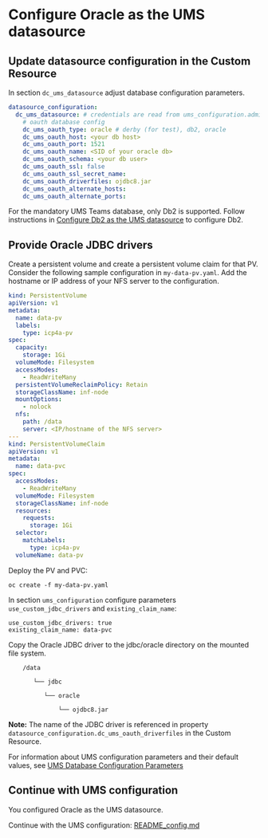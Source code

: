 # Configure Oracle as the UMS datasource

## Update datasource configuration in the Custom Resource
In section `dc_ums_datasource` adjust database configuration parameters. 

```yaml
datasource_configuration:
  dc_ums_datasource: # credentials are read from ums_configuration.admin_secret_name
    # oauth database config
    dc_ums_oauth_type: oracle # derby (for test), db2, oracle
    dc_ums_oauth_host: <your db host>
    dc_ums_oauth_port: 1521
    dc_ums_oauth_name: <SID of your oracle db>
    dc_ums_oauth_schema: <your db user>
    dc_ums_oauth_ssl: false
    dc_ums_oauth_ssl_secret_name:
    dc_ums_oauth_driverfiles: ojdbc8.jar
    dc_ums_oauth_alternate_hosts:
    dc_ums_oauth_alternate_ports:

```

For the mandatory UMS Teams database, only Db2 is supported. 
Follow instructions in [Configure Db2 as the UMS datasource](README_config_db2.md) to configure Db2.

## Provide Oracle JDBC drivers

Create a persistent volume and create a persistent volume claim for that PV. 
Consider the following sample configuration in `my-data-pv.yaml`. Add the hostname or IP address of your NFS server to the configuration.

```yaml
kind: PersistentVolume
apiVersion: v1
metadata:
  name: data-pv
  labels:
    type: icp4a-pv
spec:
  capacity:
    storage: 1Gi
  volumeMode: Filesystem
  accessModes:
    - ReadWriteMany
  persistentVolumeReclaimPolicy: Retain
  storageClassName: inf-node
  mountOptions:
    - nolock
  nfs:
    path: /data
    server: <IP/hostname of the NFS server> 
---
kind: PersistentVolumeClaim
apiVersion: v1
metadata:
  name: data-pvc
spec:
  accessModes:
    - ReadWriteMany
  volumeMode: Filesystem
  storageClassName: inf-node
  resources:
    requests:
      storage: 1Gi
  selector:
    matchLabels:
      type: icp4a-pv
  volumeName: data-pv
```

Deploy the PV and PVC:
```
oc create -f my-data-pv.yaml
```

In section `ums_configuration` configure parameters `use_custom_jdbc_drivers` and `existing_claim_name`:

```
use_custom_jdbc_drivers: true
existing_claim_name: data-pvc
```

Copy the Oracle JDBC driver to the jdbc/oracle directory on the mounted file system. 

```
    /data

       └── jdbc

          └── oracle

              └── ojdbc8.jar

```
**Note:** The name of the JDBC driver is referenced in property `datasource_configuration.dc_ums_oauth_driverfiles` in the Custom Resource.

For information about UMS configuration parameters and their default values, see
[UMS Database Configuration Parameters](https://www.ibm.com/support/knowledgecenter/SSYHZ8_20.0.x/com.ibm.dba.ref/k8s_topics/ref_ums_params_database.html)

## Continue with UMS configuration
You configured Oracle as the UMS datasource.

Continue with the UMS configuration: [README_config.md](README_config.md)

